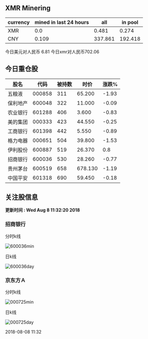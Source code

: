 ## XMR Minering

|currency|mined in last 24 hours|all|in pool|
|---|---|---|---|
|XMR|0.0|0.481|0.274|
|CNY|0.109|337.861|192.418|

今日美元对人民币 6.81	今日xmr对人民币702.06


## 今日重仓股 

|股名|代码|被持数|时价|涨跌%|
|---|---|---|---|---|
|五粮液|000858|311|65.200|-1.93|
|保利地产|600048|322|11.000|-0.09|
|农业银行|601288|406|3.600|-0.83|
|美的集团|000333|423|44.550|-0.25|
|工商银行|601398|442|5.550|-0.89|
|格力电器|000651|504|39.800|-1.53|
|伊利股份|600887|519|26.370|0.8|
|招商银行|600036|530|28.260|-0.77|
|贵州茅台|600519|658|678.130|-1.19|
|中国平安|601318|690|59.450|-0.18|

## 关注股信息
**更新时间 : Wed Aug  8 11:32:20 2018**
### 招商银行 
分时k线

![600036min](http://image.sinajs.cn/newchart/min/n/sh600036.gif)

日k线

![600036day](http://image.sinajs.cn/newchart/daily/n/sh600036.gif)

### 京东方Ａ 
分时k线

![000725min](http://image.sinajs.cn/newchart/min/n/sz000725.gif)

日k线

![000725day](http://image.sinajs.cn/newchart/daily/n/sz000725.gif)

2018-08-08 11:32